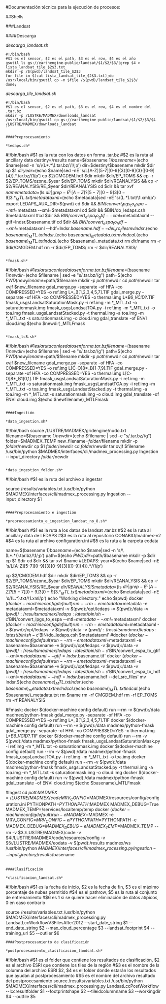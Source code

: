 #Documentación técnica para la ejecución de procesos:

##Shells

###Landsat

####Descarga

*descarga_landsat.sh*

```
#!/bin/bash
#$1 es el sensor, $2 es el path, $3 es el row, $4 es el año
gsutil ls gs://earthengine-public/landsat/$1/$2/$3/|grep $4 > lista_landsat_tile_$2$3.txt
mkdir -p /$(pwd)/landsat_tile_$2$3
for file in $(cat lista_landsat_tile_$2$3.txt);do
/usr/local/bin/gsutil cp -n $file /$(pwd)/landsat_tile_$2$3/
done;
```

*descarga_tile_landsat.sh*

```
#!/bin/bash
#$1 es el sensor, $2 es el path, $3 es el row, $4 es el nombre del .tar.bz
mkdir -p /LUSTRE/MADMEX/downloads_landsat
/usr/local/bin/gsutil cp gs://earthengine-public/landsat/$1/$2/$3/$4 /LUSTRE/MADMEX/downloads_landsat
``

####Preprocesamiento

*ledaps.sh*

```
#!/bin/bash
#$1 es la ruta con los datos en forma .tar.bz
#$2 es la ruta al ancillary data
destiny=/results
name=$(basename $1)
basename=$(echo $name|sed -n 's/\(L*.*\).tar.bz/\1/;p')
dir=$destiny/$basename
mkdir $dir
cp $1 $dir
year=$(echo $name|sed -nE 's/L[A-Z][5-7][0-9]{3}[0-9]{3}([0-9]{4}).*.tar.bz/\1/p')
cp $2/CMGDEM.hdf $dir
mkdir $dir/EP_TOMS && cp -r $2/EP_TOMS/ozone_$year $dir/EP_TOMS
mkdir $dir/REANALYSIS && cp -r $2/REANALYSIS/RE_$year $dir/REANALYSIS
cd $dir && tar xvf $name 
metadata=$(ls $dir|grep -E ^L[A-Z]?[5-7][0-9]{3}[0-9]{3}.*_MTL.txt)
metadataxml=$(echo $metadata|sed -nE 's/(L.*).txt/\1.xml/p')
export LEDAPS_AUX_DIR=$(pwd)
cd $dir && $BIN/convert_lpgs_to_espa --mtl=$metadata --xml=$metadataxml
cd $dir && $BIN/do_ledaps.csh $metadataxml
#cd $dir && $BIN/convert_espa_to_gtif --xml=$metadataxml --gtif=lndsr.$basename.tif 
cd $dir && $BIN/convert_espa_to_hdf --xml=$metadataxml --hdf=lndsr.$basename.hdf --del_src_files
mv lndsr.$(echo $basename)_MTL.txt lndsr.$(echo $basename)_metadata.txt 
mv lndcal.$(echo $basename)_MTL.txt lndcal.$(echo $basename)_metadata.txt 
rm $dir/$name
rm -r $dir/CMGDEM.hdf
rm -r $dir/EP_TOMS/
rm -r $dir/REANALYSIS/

```

*fmask.sh*

```
#!/bin/bash
#$1 es la ruta con los datos en forma .tar.bz
filename=$(basename $1)
newdir=$(echo $filename | sed -e "s/.tar.bz//g")
path=$(echo $PWD)
new_filename=$path/$filename
mkdir -p $path/$newdir
cd $path/$newdir
tar xvjf $new_filename
gdal_merge.py -separate -of HFA -co COMPRESSED=YES -o ref.img L*_B[1,2,3,4,5,7].TIF
gdal_merge.py -separate -of HFA -co COMPRESSED=YES -o thermal.img L*_B6_VCID_?.TIF
fmask_usgsLandsatSaturationMask.py -i ref.img -m *_MTL.txt -o saturationmask.img
fmask_usgsLandsatTOA.py -i ref.img -m *_MTL.txt -o toa.img
fmask_usgsLandsatStacked.py -t thermal.img -a toa.img -m *_MTL.txt -s saturationmask.img -o cloud.img
gdal_translate -of ENVI cloud.img $(echo $newdir)_MTLFmask
```

*fmask_ls8.sh*

```
#!/bin/bash
#$1 es la ruta con los datos en forma .tar.bz
filename=$(basename $1)
newdir=$(echo $filename | sed -e "s/.tar.bz//g")
path=$(echo $PWD)
new_filename=$path/$filename
mkdir -p $path/$newdir
cd $path/$newdir
tar xvjf $new_filename
gdal_merge.py -separate -of HFA -co COMPRESSED=YES -o ref.img L[C-O]8*_B[1-7,9].TIF
gdal_merge.py -separate -of HFA -co COMPRESSED=YES -o thermal.img L[C-O]8*_B1[0,1].TIF
fmask_usgsLandsatSaturationMask.py -i ref.img -m *_MTL.txt -o saturationmask.img
fmask_usgsLandsatTOA.py -i ref.img -m *_MTL.txt -o toa.img
fmask_usgsLandsatStacked.py -t thermal.img -a toa.img -m *_MTL.txt -s saturationmask.img -o cloud.img
gdal_translate -of ENVI cloud.img $(echo $newfilename)_MTLFmask
```

####Ingestión

*data_ingestion.sh*

```
#!/bin/bash
source /LUSTRE/MADMEX/gridengine/nodo.txt
filename=$(basename $1)
newdir=$(echo $filename | sed -e "s/.tar.bz//g")
folder=$MADMEX_TEMP
new_filename=$folder/$filename
mkdir -p $folder/$newdir
cp $1 $folder/$newdir
cd $folder/$newdir
tar xvjf $filename
/usr/bin/python $MADMEX/interfaces/cli/madmex_processing.py Ingestion --input_directory $folder/$newdir

```

*data_ingestion_folder.sh*

```
#!/bin/bash
#$1 es la ruta del archivo a ingestar

source /results/variables.txt
/usr/bin/python $MADMEX/interfaces/cli/madmex_processing.py Ingestion --input_directory $1

```

####Preprocesamiento e ingestión

*preprocesamiento_e_ingestion_landsat_no_8.sh*

```
#!/bin/bash
#$1 es la ruta a los datos de landsat .tar.bz
#$2 es la ruta al ancillary data de LEDAPS
#$3 es la ruta al repositorio CONABIO/madmex-v2
#$4 es la ruta al archivo configuration.ini
#$5 es la ruta a la carpeta eodata

name=$(basename $1)
basename=$(echo $name|sed -n 's/\(L*.*\).tar.bz/\1/;p')
path=$(echo $PWD)
dir=$path/$basename
mkdir -p $dir
cp $1 $dir
cd $dir && tar xvf $name
#LEDAPS:
year=$(echo $name|sed -nE 's/L[A-Z][5-7][0-9]{3}[0-9]{3}([0-9]{4}).*/\1/p')

cp $2/CMGDEM.hdf $dir
mkdir $dir/EP_TOMS && cp -r $2/EP_TOMS/ozone_$year $dir/EP_TOMS
mkdir $dir/REANALYSIS && cp -r $2/REANALYSIS/RE_$year $dir/REANALYSIS
metadata=$(ls $dir|grep -E ^L[A-Z]?[5-7][0-9]{3}[0-9]{3}.*_MTL.txt)
metadataxml=$(echo $metadata|sed -nE 's/(L.*).txt/\1.xml/p')
echo "Working directory:"
echo $(pwd)
docker $(docker-machine config default) run --rm -e metadata=$metadata -e metadataxml=$metadataxml -v $(pwd):/opt/ledaps -v $(pwd):/data -v $(pwd)/:/results madmex/ledaps:latest /bin/sh -c '$BIN/convert_lpgs_to_espa --mtl=$metadata --xml=$metadataxml'
docker $(docker-machine config default) run --rm -e metadataxml=$metadataxml -v $(pwd):/opt/ledaps -v $(pwd):/data -v $(pwd)/:/results madmex/ledaps:latest /bin/sh -c '$BIN/do_ledaps.csh $metadataxml'
#docker $(docker-machine config default) run --rm -e metadataxml=$metadataxml -e basename=$basename -v $(pwd):/opt/ledaps -v $(pwd):/data -v $(pwd)/:/results madmex/ledaps:latest /bin/sh -c '$BIN/convert_espa_to_gtif --xml=$metadataxml --gtif=lndsr.$basename.tif'
docker $(docker-machine config default) run --rm -e metadataxml=$metadataxml -e basename=$basename -v $(pwd):/opt/ledaps -v $(pwd):/data -v $(pwd)/:/results madmex/ledaps:latest /bin/sh -c '$BIN/convert_espa_to_hdf --xml=$metadataxml --hdf=lndsr.$basename.hdf --del_src_files'
mv lndsr.$(echo $basename)_MTL.txt lndsr.$(echo $basename)_metadata.txt 
mv lndcal.$(echo $basename)_MTL.txt lndcal.$(echo $basename)_metadata.txt 
rm $name
rm -rf CMGDEM.hdf
rm -rf EP_TOMS
rm -rf REANALYSIS

#Fmask:
docker $(docker-machine config default) run --rm -v $(pwd):/data madmex/python-fmask gdal_merge.py -separate -of HFA -co COMPRESSED=YES -o ref.img L*_B[1,2,3,4,5,7].TIF
docker $(docker-machine config default) run --rm -v $(pwd):/data madmex/python-fmask gdal_merge.py -separate -of HFA -co COMPRESSED=YES -o thermal.img L*_B6_VCID_?.TIF
docker $(docker-machine config default) run --rm -v $(pwd):/data madmex/python-fmask fmask_usgsLandsatSaturationMask.py -i ref.img -m *_MTL.txt -o saturationmask.img
docker $(docker-machine config default) run --rm -v $(pwd):/data madmex/python-fmask fmask_usgsLandsatTOA.py -i ref.img -m *_MTL.txt -o toa.img
docker $(docker-machine config default) run --rm -v $(pwd):/data madmex/python-fmask fmask_usgsLandsatStacked.py -t thermal.img -a toa.img -m *_MTL.txt -s saturationmask.img -o cloud.img
docker $(docker-machine config default) run -v $(pwd):/data madmex/python-fmask gdal_translate -of ENVI cloud.img $(echo $basename)_MTLFmask

#Ingest
cd $path
MADMEX=/LUSTRE/MADMEX/code 
MRV_CONFIG=$MADMEX/resources/config/configuration.ini
PYTHONPATH=$PYTHONPATH:$MADMEX
MADMEX_DEBUG=True
MADMEX_TEMP=/services/localtemp/temp
docker $(docker-machine config default) run -e MADMEX=$MADMEX -e MRV_CONFIG=$MRV_CONFIG -e PYTHONPATH=$PYTHONPATH -e MADMEX_DEBUG=$MADMEX_DEBUG -e MADMEX_TEMP=$MADMEX_TEMP --rm -v $3:/LUSTRE/MADMEX/code -v $4:/LUSTRE/MADMEX/code/resources/config -v $5:/LUSTRE/MADMEX/eodata -v $(pwd):/results madmex/ws /usr/bin/python $MADMEX/interfaces/cli/madmex_processing.py Ingestion --input_directory /results/$basename

```

####Clasificación

*clasificacion_landsat.sh*

```
#!/bin/bash
#$1 es la fecha de inicio, $2 es la fecha de fin, $3 es el máximo porcentaje de nubes permitido
#$4 es el pathrow, $5 es la ruta al conjunto de entrenamiento
#$6 es 1 si se quiere hacer eliminación de datos atípicos, 0 en caso contrario

source /results/variables.txt
/usr/bin/python $MADMEX/interfaces/cli/madmex_processing.py LandsatLccWorkflowV3FilesAfter2012 --start_date_string $1 --end_date_string $2 --max_cloud_percentage $3 --landsat_footprint $4 --training_url $5 --outlier $6
```
####Postprocesamiento de clasificación

*postprocesamiento_clasificacion_landsat.sh*

```
#!/bin/bash
#$1 es el folder que contiene los resultados de clasificación, $2 es el archivo ESRI que contiene los tiles de la región
#$3 es el nombre de la columna del archivo ESRI $2, $4 es el folder donde estarán los resultados que ayudan al postprocesamiento
#$5 es el nombre del archivo resultado del postprocesamiento
source /results/variables.txt
/usr/bin/python $MADMEX/interfaces/cli/madmex_processing.py LandsatLccPostWorkflow --lccresultfolder $1 --footprintshape $2 --tileidcolumnname $3 --workingdir $4 --outfile $5
```


